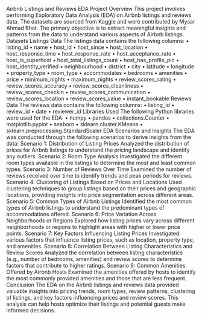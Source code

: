 Airbnb Listings and Reviews EDA Project
Overview
This project involves performing Exploratory Data Analysis (EDA) on Airbnb listings and reviews data. The datasets are sourced from Kaggle and were contributed by Mysar Ahmad Bhat. The primary objective is to extract meaningful insights and patterns from the data to understand various aspects of Airbnb listings.
Datasets
Listings Data
The listings data contains the following columns:
•	listing_id
•	name
•	host_id
•	host_since
•	host_location
•	host_response_time
•	host_response_rate
•	host_acceptance_rate
•	host_is_superhost
•	host_total_listings_count
•	host_has_profile_pic
•	host_identity_verified
•	neighbourhood
•	district
•	city
•	latitude
•	longitude
•	property_type
•	room_type
•	accommodates
•	bedrooms
•	amenities
•	price
•	minimum_nights
•	maximum_nights
•	review_scores_rating
•	review_scores_accuracy
•	review_scores_cleanliness
•	review_scores_checkin
•	review_scores_communication
•	review_scores_location
•	review_scores_value
•	instant_bookable
Reviews Data
The reviews data contains the following columns:
•	listing_id
•	review_id
•	date
•	reviewer_id
Libraries Used
The following Python libraries were used for the EDA:
•	numpy
•	pandas
•	collections.Counter
•	matplotlib.pyplot
•	seaborn
•	sklearn.cluster.KMeans
•	sklearn.preprocessing.StandardScaler
EDA Scenarios and Insights
The EDA was conducted through the following scenarios to derive insights from the data:
Scenario 1: Distribution of Listing Prices
Analyzed the distribution of prices for Airbnb listings to understand the pricing landscape and identify any outliers.
Scenario 2: Room Type Analysis
Investigated the different room types available in the listings to determine the most and least common types.
Scenario 3: Number of Reviews Over Time
Examined the number of reviews received over time to identify trends and peak periods for reviews.
Scenario 4: Clustering of Listings Based on Prices and Locations
Used clustering techniques to group listings based on their prices and geographic locations, providing insights into price segmentation across different areas.
Scenario 5: Common Types of Airbnb Listings
Identified the most common types of Airbnb listings to understand the predominant types of accommodations offered.
Scenario 6: Price Variation Across Neighborhoods or Regions
Explored how listing prices vary across different neighborhoods or regions to highlight areas with higher or lower price points.
Scenario 7: Key Factors Influencing Listing Prices
Investigated various factors that influence listing prices, such as location, property type, and amenities.
Scenario 8: Correlation Between Listing Characteristics and Review Scores
Analyzed the correlation between listing characteristics (e.g., number of bedrooms, amenities) and review scores to determine factors that contribute to higher ratings.
Scenario 9: Common Amenities Offered by Airbnb Hosts
Examined the amenities offered by hosts to identify the most commonly provided amenities and those that are less frequent.
Conclusion
The EDA on the Airbnb listings and reviews data provided valuable insights into pricing trends, room types, review patterns, clustering of listings, and key factors influencing prices and review scores. This analysis can help hosts optimize their listings and potential guests make informed decisions.


